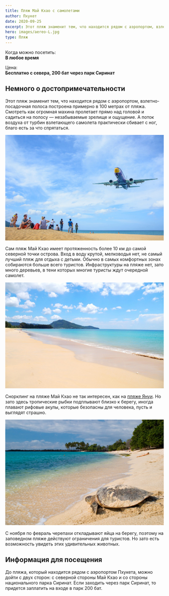 ```yaml
---
title: Пляж Май Кхао с самолетами
author: Пхукет
date: 2020-09-25
excerpt: Этот пляж знаменит тем, что находится рядом с аэропортом, взлетно-посадочная полоса построена примерно в 100 метрах от пляжа.
hero: images/aereo-L.jpg
type: Пляж
---
```

Когда можно посетить:  
**В любое время**

Цена:  
**Бесплатно с севера, 200 бат через парк Сиринат**

## Немного о достопримечательности
Этот пляж знаменит тем, что находится рядом с аэропортом, взлетно-посадочная полоса построена примерно в 100 метрах от пляжа. Смотреть как огромная махина пролетает прямо над головой и садиться на полосу — незабываемые зрелище и ощущение. А поток воздуха от турбин взлетающего самолета практически сбивает с ног, благо есть за что спрятаться.

![Пляж Май Као (Май Кхао) Mai Khao Beach](images/Mai-Khao-Beach-4.jpg)

Сам пляж Май Кхао имеет протяженность более 10 км до самой северной точки острова. Вход в воду крутой, мелководья нет, не самый лучший пляж для отдыха с детьми. Обычно в самых комфортных зонах собираются больше всего туристов. Инфраструктуры на пляже нет, зато много деревьев, в тени которых многие туристы ждут очередной самолет. 

![Пляж Май Као (Май Кхао) Mai Khao Beach](images/yulatrip.ru.jpg "Источник yulatrip.ru")


Снорклинг на пляже Май Кхао не так интересен, как на [пляже Януи](https://we-travel.today/plyazh-yanui/). Но зато здесь тропические рыбки подплывают близко к берегу, иногда плавают рифовые акулы, которые безопасны для человека, пусть и выглядят страшно. 

![Пляж Май Као (Май Кхао) Mai Khao Beach](images/TurtleOnTheBeach(solosholidays.co.uk).jpg "Источник solosholidays.co.uk")

С ноября по февраль черепахи откладывают яйца на берегу, поэтому на заповедном пляже действуют ограничения для туристов. Но зато есть возможность увидеть этих удивительных животных.



## Информация для посещения
До пляжа, который находится рядом с аэропортом Пхукета, можно дойти с двух сторон: с северной стороны Май Кхао и со стороны национального парка Сиринат. Если заходить через парк Сиринат, то придется заплатить на входе в парк 200 бат.








